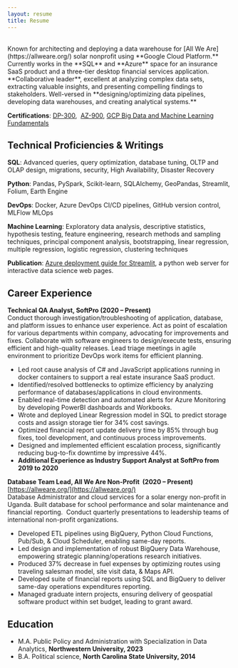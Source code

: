 ```yaml
---
layout: resume
title: Resume
---
```

<br>
Known for architecting and deploying a data warehouse for [All We Are](https://allweare.org/) solar nonprofit using **Google Cloud Platform.** Currently works in the **SQL** and **Azure** space for an insurance SaaS product and a three-tier desktop financial services application. **Collaborative leader**, excellent at analyzing complex data sets, extracting valuable insights, and presenting compelling findings to stakeholders. Well-versed in **designing/optimizing data pipelines, developing data warehouses, and creating analytical systems.**

**Certifications**: [DP-300](https://learn.microsoft.com/en-us/users/RichardPeterson-2471/credentials/E0638BB336DC3085),  [AZ-900](https://www.credly.com/badges/248c8764-0eb7-43e0-8c49-bf5d460ee763?source=linked_in_profile), [GCP Big Data and Machine Learning Fundamentals](https://www.coursera.org/account/accomplishments/verify/6DH4MKKR3VNN)

## Technical Proficiencies & Writings

**SQL**: Advanced queries, query optimization, database tuning, OLTP and OLAP design, migrations, security, High Availability, Disaster Recovery

**Python**: Pandas, PySpark, Scikit-learn, SQLAlchemy, GeoPandas, Streamlit, Folium, Earth Engine

**DevOps**: Docker, Azure DevOps CI/CD pipelines, GitHub version control, MLFlow MLOps

**Machine Learning**: Exploratory data analysis, descriptive statistics, hypothesis testing, feature engineering, research methods and sampling techniques, principal component analysis, bootstrapping, linear regression, multiple regression, logistic regression, clustering techniques

**Publication**: [Azure deployment guide for Streamlit](https://towardsdatascience.com/deploying-a-streamlit-web-app-with-azure-app-service-1f09a2159743?sk=fa59624f14261f6693bc250f396d0983), a python web server for interactive data science web pages.


## Career Experience
**Technical QA Analyst, SoftPro (2020 – Present)**<br>
Conduct thorough investigation/troubleshooting of application, database, and platform issues to enhance user experience. Act as point of escalation for various departments within company, advocating for improvements and fixes. Collaborate with software engineers to design/execute tests, ensuring efficient and high-quality releases. Lead triage meetings in agile environment to prioritize DevOps work items for efficient planning. 
- Led root cause analysis of C# and JavaScript applications running in docker containers to support a real estate insurance SaaS product.
- Identified/resolved bottlenecks to optimize efficiency by analyzing performance of databases/applications in cloud environments.
- Enabled real-time detection and automated alerts for Azure Monitoring by developing PowerBI dashboards and Workbooks.
- Wrote and deployed Linear Regression model in SQL to predict storage costs and assign storage tier for 34% cost savings.
- Optimized financial report update delivery time by 85% through bug fixes, tool development, and continuous process improvements.
- Designed and implemented efficient escalation process, significantly reducing bug-to-fix downtime by impressive 44%.
- **Additional Experience as Industry Support Analyst at SoftPro from 2019 to 2020**

**Database Team Lead, All We Are Non-Profit  (2020 – Present)** [https://allweare.org/](https://allweare.org/)<br>
Database Administrator and cloud services for a solar energy non-profit in Uganda. Built database for school performance and solar maintenance and financial reporting.  Conduct quarterly presentations to leadership teams of international non-profit organizations.
- Developed ETL pipelines using BigQuery, Python Cloud Functions, Pub/Sub, & Cloud Scheduler, enabling same-day reports.
- Led design and implementation of robust BigQuery Data Warehouse, empowering strategic planning/operations research initiatives.
- Produced 37% decrease in fuel expenses by optimizing routes using traveling salesman model, site visit data, & Maps API.
- Developed suite of financial reports using SQL and BigQuery to deliver same-day operations expenditures reporting.
- Managed graduate intern projects, ensuring delivery of geospatial software product within set budget, leading to grant award.

## Education
- M.A. Public Policy and Administration with Specialization in Data Analytics, **Northwestern University, 2023**
- B.A. Political science, **North Carolina State University, 2014**



